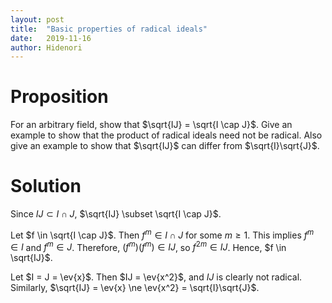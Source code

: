 ```yaml
---
layout: post
title:  "Basic properties of radical ideals"
date:   2019-11-16
author: Hidenori
---
```


# Proposition
For an arbitrary field, show that $\sqrt{IJ} = \sqrt{I \cap J}$.
Give an example to show that the product of radical ideals need not be radical.
Also give an example to show that $\sqrt{IJ}$ can differ from $\sqrt{I}\sqrt{J}$.

# Solution
Since $IJ \subset I \cap J$, $\sqrt{IJ} \subset \sqrt{I \cap J}$.

Let $f \in \sqrt{I \cap J}$.
Then $f^m \in I \cap J$ for some $m \geq 1$.
This implies $f^m \in I$ and $f^m \in J$.
Therefore, $(f^m)(f^m) \in IJ$, so $f^{2m} \in IJ$.
Hence, $f \in \sqrt{IJ}$.

Let $I = J = \ev{x}$.
Then $IJ = \ev{x^2}$, and $IJ$ is clearly not radical.
Similarly, $\sqrt{IJ} = \ev{x} \ne \ev{x^2} = \sqrt{I}\sqrt{J}$.
